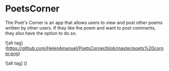 # PoetsCorner
The Poet's Corner is an app that allows users to view and post other poems written by other users. If they like the poem and want to post comments, they also have the option to do so.

![alt tag] (https://github.com/HelenAmanuel/PoetsCorner/blob/master/poets%20corner.png)

![alt tag] ()

